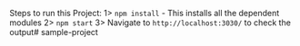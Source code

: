 Steps to run this Project:
1> `npm install`   - This installs all the dependent modules
2> `npm start`
3> Navigate to `http://localhost:3030/` to check the output# sample-project
